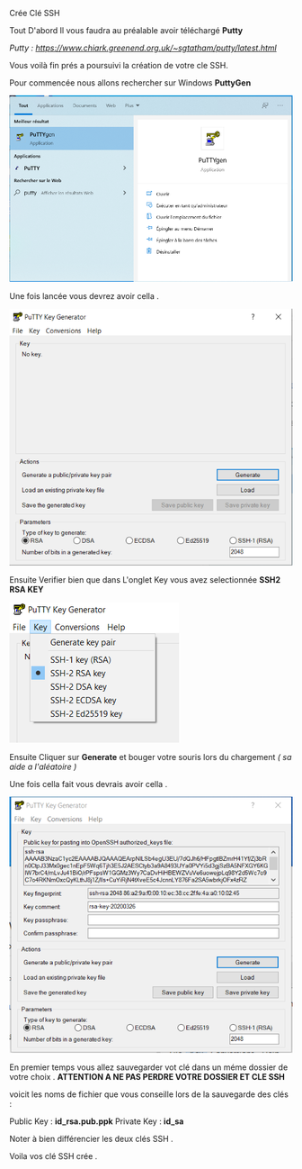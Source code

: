 Crée Clé SSH

Tout D'abord Il vous faudra au préalable avoir téléchargé **Putty**

*Putty : https://www.chiark.greenend.org.uk/~sgtatham/putty/latest.html*

Vous voilà fin prés a poursuivi la création de votre cle SSH.

Pour commencée nous allons rechercher sur Windows 
 **PuttyGen**

![01.PNG](_resources/740a6f9399d741e8a7492566a0e6cfac.PNG)

Une fois lancée vous devrez avoir cella .

![02.PNG](_resources/58874622c2e644089578b4554e511264.PNG)

Ensuite Verifier bien que dans L'onglet Key vous avez selectionnée **SSH2 RSA KEY**

![03.png](_resources/b23f825e4e564f46956c27b4c4e5a406.png)

Ensuite Cliquer sur **Generate** et bouger votre souris lors du chargement *( sa aide a l'aléatoire )*

Une fois cella fait vous devrais avoir cella . 

![04.PNG](_resources/14e3a7fb7ed043d29a94cc4ece1c968b.PNG)

En premier temps vous allez sauvegarder vot clé dans un méme dossier de votre choix . 
**ATTENTION A NE PAS PERDRE VOTRE DOSSIER ET CLE SSH** 

voicit les noms de fichier que vous conseille lors de la sauvegarde des clés :

Public Key : **id_rsa.pub.ppk**
Private Key : **id_sa**

Noter à bien différencier les deux clés SSH .

Voila vos clé SSH crée .




